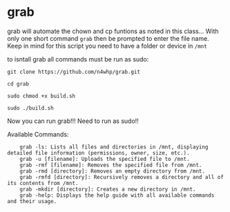 # grab

grab will automate the chown and cp funtions as noted in this class... With only one short command ```grab``` then be prompted to enter the file name. Keep in mind for this script you need to have a folder or device in ```/mnt```


to isntall grab all commands must be run as sudo: 

```git clone https://github.com/n4whp/grab.git ```

```cd grab```

```sudo chmod +x build.sh```

```sudo ./build.sh```

Now you can run grab!!! Need to run as sudo!! 



Available Commands:
```
    grab -ls: Lists all files and directories in /mnt, displaying detailed file information (permissions, owner, size, etc.).
    grab -u [filename]: Uploads the specified file to /mnt.
    grab -rmf [filename]: Removes the specified file from /mnt.
    grab -rmd [directory]: Removes an empty directory from /mnt.
    grab -rmfd [directory]: Recursively removes a directory and all of its contents from /mnt.
    grab -mkdir [directory]: Creates a new directory in /mnt.
    grab -help: Displays the help guide with all available commands and their usage.
```
